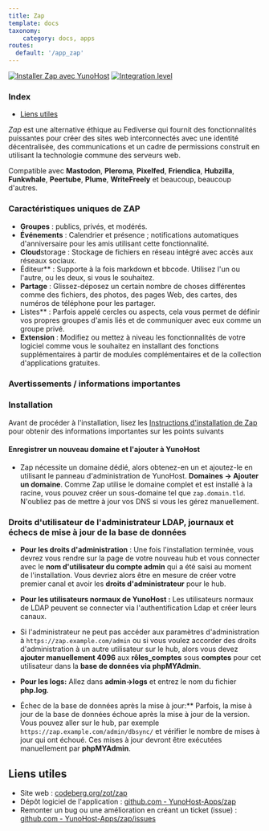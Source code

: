```yaml
---
title: Zap
template: docs
taxonomy:
    category: docs, apps
routes:
  default: '/app_zap'
---
```


[![Installer Zap avec YunoHost](https://install-app.yunohost.org/install-with-yunohost.svg)](https://install-app.yunohost.org/?app=zap) [![Integration level](https://dash.yunohost.org/integration/zap.svg)](https://dash.yunohost.org/appci/app/zap)

### Index

- [Liens utiles](#liens-utiles)

*Zap* est une alternative éthique au Fediverse qui fournit des fonctionnalités puissantes pour créer des sites web interconnectés avec une identité décentralisée, des communications et un cadre de permissions construit en utilisant la technologie commune des serveurs web.

Compatible avec **Mastodon**, **Pleroma**, **Pixelfed**, **Friendica**, **Hubzilla**, **Funkwhale**, **Peertube**, **Plume**, **WriteFreely** et beaucoup, beaucoup d'autres.

### Caractéristiques uniques de ZAP

- **Groupes** : publics, privés, et modérés.
- **Événements** : Calendrier et présence ; notifications automatiques d'anniversaire pour les amis utilisant cette fonctionnalité.
- **Cloud**storage : Stockage de fichiers en réseau intégré avec accès aux réseaux sociaux.
- Éditeur** : Supporte à la fois markdown et bbcode. Utilisez l'un ou l'autre, ou les deux, si vous le souhaitez.
- **Partage** : Glissez-déposez un certain nombre de choses différentes comme des fichiers, des photos, des pages Web, des cartes, des numéros de téléphone pour les partager.
- Listes** : Parfois appelé cercles ou aspects, cela vous permet de définir vos propres groupes d'amis liés et de communiquer avec eux comme un groupe privé.
- **Extension** : Modifiez ou mettez à niveau les fonctionnalités de votre logiciel comme vous le souhaitez en installant des fonctions supplémentaires à partir de modules complémentaires et de la collection d'applications gratuites.

### Avertissements / informations importantes

### Installation

Avant de procéder à l'installation, lisez les [Instructions d'installation de Zap](https://codeberg.org/zot/zap/src/branch/release/install/INSTALL.txt) pour obtenir des informations importantes sur les points suivants

#### Enregistrer un nouveau domaine et l'ajouter à YunoHost

- Zap nécessite un domaine dédié, alors obtenez-en un et ajoutez-le en utilisant le panneau d'administration de YunoHost. **Domaines -> Ajouter un domaine**. Comme Zap utilise le domaine complet et est installé à la racine, vous pouvez créer un sous-domaine tel que `zap.domain.tld`. N'oubliez pas de mettre à jour vos DNS si vous les gérez manuellement.

### Droits d'utilisateur de l'administrateur LDAP, journaux et échecs de mise à jour de la base de données

- **Pour les droits d'administration** : Une fois l'installation terminée, vous devrez vous rendre sur la page de votre nouveau hub et vous connecter avec le **nom d'utilisateur du compte admin** qui a été saisi au moment de l'installation. Vous devriez alors être en mesure de créer votre premier canal et avoir les **droits d'administrateur** pour le hub.

- **Pour les utilisateurs normaux de YunoHost :** Les utilisateurs normaux de LDAP peuvent se connecter via l'authentification Ldap et créer leurs canaux.

- Si l'administrateur ne peut pas accéder aux paramètres d'administration à `https://zap.example.com/admin` ou si vous voulez accorder des droits d'administration à un autre utilisateur sur le hub, alors vous devez **ajouter manuellement 4096** aux **rôles_comptes** sous **comptes** pour cet utilisateur dans la **base de données via phpMYAdmin**.

- **Pour les logs:** Allez dans **admin->logs** et entrez le nom du fichier **php.log**.

- Échec de la base de données après la mise à jour:** Parfois, la mise à jour de la base de données échoue après la mise à jour de la version. Vous pouvez aller sur le hub, par exemple `https://zap.example.com/admin/dbsync/` et vérifier le nombre de mises à jour qui ont échoué. Ces mises à jour devront être exécutées manuellement par **phpMYAdmin**.

## Liens utiles

+ Site web : [codeberg.org/zot/zap](https://codeberg.org/zot/zap)
+ Dépôt logiciel de l'application : [github.com - YunoHost-Apps/zap](https://github.com/YunoHost-Apps/zap_ynh)
+ Remonter un bug ou une amélioration en créant un ticket (issue) : [github.com - YunoHost-Apps/zap/issues](https://github.com/YunoHost-Apps/zap_ynh/issues)
